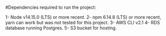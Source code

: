 #Dependencies required to run the project:

1- Node v14.15.0 (LTS) or more recent. 
2- npm 6.14.8 (LTS) or more recent, yarn can work but was not tested for this project.
3- AWS CLI v2.1
4- RDS database running Postgres.
5- S3 bucket for hosting.